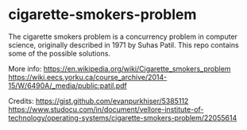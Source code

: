 # cigarette-smokers-problem
The cigarette smokers problem is a concurrency problem in computer science, originally described in 1971 by Suhas Patil. This repo contains some of the possible solutions.


More info:
https://en.wikipedia.org/wiki/Cigarette_smokers_problem
https://wiki.eecs.yorku.ca/course_archive/2014-15/W/6490A/_media/public:patil.pdf

Credits:
https://gist.github.com/evanpurkhiser/5385112
https://www.studocu.com/in/document/vellore-institute-of-technology/operating-systems/cigarette-smokers-problem/22055614
